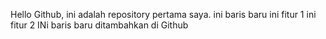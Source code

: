 Hello Github, ini adalah repository pertama saya.
ini baris baru
ini fitur 1
ini fitur 2
INi baris baru ditambahkan di Github
